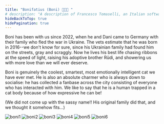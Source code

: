 ```yaml
---
title: "Bonifatius (Boni) 🤯🚀💎 "
# description: "A description of Francesco Tomaselli, an Italian software engineer."
hideBackToTop: true
hidePagination: true
---
```


 Boni has been with us since 2022, when he and Dani came to Germany with their family who fled the war in Ukraine. The vets estimate that he was born in 2016--we don't know for sure, since his Ukrainian family had found him on the streets, gray and scraggly. Now he lives his best life chasing ribbons at the speed of light, raising his adoptive brother Rüdi, and showering us with more love than we will ever deserve. 
 
 Boni is genuinely the coolest, smartest, most emotionally intelligent cat we have ever met. He is also an absolute charmer who is always down to socialise: he has collected a fanbase across the city consisting of everyone who has interacted with him. We like to say that he is a human trapped in a cat body because of how expressive he can be! 

(We did not come up with the sassy name!! His original family did that, and we thought it somehow fits...)

![boni1](/assets/boni-window.png)
![boni2](/assets/boni-upsidedown.png)
![boni3](/assets/boni-plant.png)
![boni4](/assets/boni-rudi.png)
![boni5](/assets/boni-dani.png)
![boni6](/assets/boni-rudi-spoon.png)

